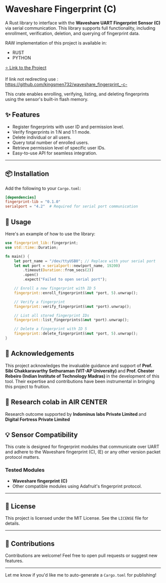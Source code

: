 # Waveshare Fingerprint (C)

A Rust library to interface with the **Waveshare UART Fingerprint Sensor (C)** via serial communication. This library supports full functionality, including enrollment, verification, deletion, and querying of fingerprint data.

RAW implementation of this project is available in:
- RUST
- PYTHON


[ ⭐ Link to the Project](https://github.com/kingsmen732/waveshare_fingerprint_-c-) 

If link not redirecting use :
https://github.com/kingsmen732/waveshare_fingerprint_-c-

This crate enables enrolling, verifying, listing, and deleting fingerprints using the sensor's built-in flash memory.

## ✨ Features

- Register fingerprints with user ID and permission level.
- Verify fingerprints in 1:N and 1:1 mode.
- Delete individual or all users.
- Query total number of enrolled users.
- Retrieve permission level of specific user IDs.
- Easy-to-use API for seamless integration.

---

## 📦 Installation

Add the following to your `Cargo.toml`:

```toml
[dependencies]
fingerprint-lib = "0.1.0"
serialport = "4.2"  # Required for serial port communication
```

## 🚀 Usage

Here's an example of how to use the library:

```rust
use fingerprint_lib::fingerprint;
use std::time::Duration;

fn main() {
    let port_name = "/dev/ttyUSB0"; // Replace with your serial port
    let mut port = serialport::new(port_name, 19200)
        .timeout(Duration::from_secs(2))
        .open()
        .expect("Failed to open serial port");

    // Enroll a new fingerprint with ID 5
    fingerprint::enroll_fingerprint(&mut *port, 5).unwrap();

    // Verify a fingerprint
    fingerprint::verify_fingerprint(&mut *port).unwrap();

    // List all stored fingerprint IDs
    fingerprint::list_fingerprints(&mut *port).unwrap();

    // Delete a fingerprint with ID 5
    fingerprint::delete_fingerprint(&mut *port, 5).unwrap();
}
```
## 🌟 Acknowledgements

This project acknowledges the invaluable guidance and support of <b> Prof. Sibi Chakkaravarthy Sethuraman (VIT-AP University) </b> and <b>Prof. Chester Rebeiro (Indian Institute of Technology Madras) </b>in the development of this tool. Their expertise and contributions have been instrumental in bringing this project to fruition.

## 📜 Research colab in AIR CENTER 

Research outcome supported by <b> Indominus labs Private Limited </b > and <b> Digital Fortress Private Limited </b>



## 💡 Sensor Compatibility

This crate is designed for fingerprint modules that communicate over UART and adhere to the Waveshare fingerprint (C), (E) or any other version packet protocol matters.

### Tested Modules

- **Waveshare fingerprint (C)**
- Other compatible modules using Adafruit's fingerprint protocol.

---

## 📜 License

This project is licensed under the MIT License. See the `LICENSE` file for details.

---

## 👋 Contributions

Contributions are welcome! Feel free to open pull requests or suggest new features.

---

Let me know if you'd like me to auto-generate a `Cargo.toml` for publishing!
